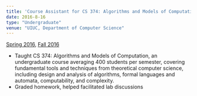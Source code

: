```yaml
---
title: 'Course Assistant for CS 374: Algorithms and Models of Computation'
date: 2016-8-16
type: "Undergraduate"
venue: "UIUC, Department of Computer Science"
---
```


[Spring 2016](https://courses.engr.illinois.edu/cs374/sp2016/), [Fall 2016](https://courses.engr.illinois.edu/cs374/fa2016/)

* Taught CS 374: Algorithms and Models of Computation, an undergraduate course averaging 400 students per semester, covering fundamental tools and techniques from theoretical computer science, including design and analysis of algorithms, formal languages and automata, computability, and complexity.
* Graded homework, helped facilitated lab discussions
